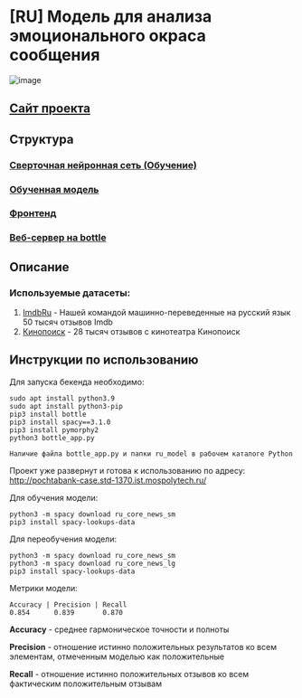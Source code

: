 # [RU] Модель для анализа эмоционального окраса сообщения
![image](https://user-images.githubusercontent.com/47640060/133846881-23e266d7-f2e3-4304-8817-1758e59cc10b.png)

## [Сайт проекта](http://pochtabank-case.std-1370.ist.mospolytech.ru/)

## Структура
### [Сверточная нейронная сеть (Обучение)](ru.py)

### [Обученная модель](/ru_model)

### [Фронтенд](https://github.com/TeamBolognese/PochtaBank-Beseda-FINOdays/tree/front)

### [Веб-сервер на bottle](bottle_app.py)

## Описание

### Используемые датасеты:
1. [ImdbRu](https://disk.yandex.ru/d/nBbRyRfdX8S2eA) - Нашей командой машинно-переведенные на русский язык 50 тысяч отзывов Imdb
2. [Кинопоиск](https://disk.yandex.ru/d/EjANVCwooJyf6w) - 28 тысяч отзывов с кинотеатра Кинопоиск

## Инструкции по использованию

Для запуска бекенда необходимо:
```
sudo apt install python3.9
sudo apt install python3-pip
pip3 install bottle
pip3 install spacy==3.1.0
pip3 install pymorphy2
python3 bottle_app.py

Наличие файла bottle_app.py и папки ru_model в рабочем каталоге Python
```

Проект уже развернут и готова к использованию по адресу: http://pochtabank-case.std-1370.ist.mospolytech.ru/

Для обучения модели: 
```
python3 -m spacy download ru_core_news_sm
pip3 install spacy-lookups-data
```

Для переобучения модели: 
```
python3 -m spacy download ru_core_news_sm
python3 -m spacy download ru_core_news_lg
pip3 install spacy-lookups-data
```

Метрики модели:
```
Accuracy | Precision | Recall
0.854      0.839       0.870
```

**Accuracy** - среднее гармоническое точности и полноты

**Precision** - отношение истинно положительных результатов ко всем элементам, отмеченным моделью как положительные

**Recall** - отношение истинно положительных отзывов ко всем фактическим положительным отзывам
